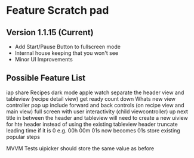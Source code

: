 #  Feature Scratch pad

## Version 1.1.15 (Current)
- Add Start/Pause Button to fullscreen mode
- Internal house keeping that you won't see
- Minor UI Improvements

## Possible Feature List
iap
share Recipes
dark mode
apple watch
separate the header view and tableview (recipe detail view)
get ready count down
Whats new view controller pop up
include forward and back controls (on recipe view and main view)
full screen with user interactivity (child viewcontroller)
up next title in between the header and tableview will need to create a new uiview for hte header instead of using the existing tableview header
truncate leading time if it is 0 e.g. 00h 00m 01s now becomes 01s 
store existing popular steps

MVVM
Tests
uipicker should store the same value as before
